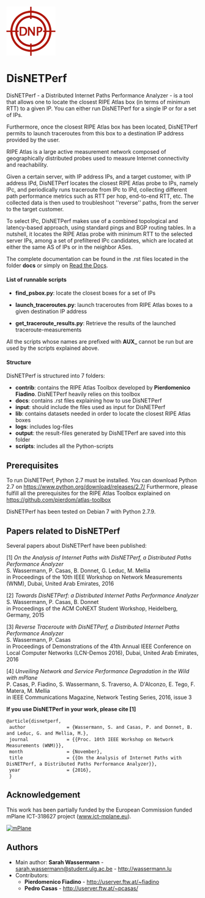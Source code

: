 ![DisNETPerf](https://raw.githubusercontent.com/SAWassermann/DisNETPerf/master/DNP_128.png)

DisNETPerf
==============
DisNETPerf - a Distributed Internet Paths Performance Analyzer - is a tool that allows one to locate the closest RIPE Atlas box (in terms of minimum RTT) to a given IP. You can either run DisNETPerf for a single IP or for a set of IPs.

Furthermore, once the closest RIPE Atlas box has been located, DisNETPerf permits to launch traceroutes from this box to a destination IP address provided by the user.

RIPE Atlas is a large active measurement network composed of geographically distributed probes used to measure Internet connectivity and reachability.

Given a certain server, with IP address IPs, and a target customer, with IP address IPd, DisNETPerf locates the closest RIPE Atlas probe to IPs, namely IPc, and periodically runs traceroute from IPc to IPd, collecting different path performance metrics such as RTT per hop, end-to-end RTT, etc. The collected data is then used to troubleshoot ''reverse'' paths, from the server to the target customer.

To select IPc, DisNETPerf makes use of a combined topological and latency-based approach, using standard pings and BGP routing tables. In a nutshell, it locates the RIPE Atlas probe with minimum RTT to the selected server IPs, among a set of prefiltered IPc candidates, which are located at either the same AS of IPs or in the neighbor ASes.

The complete documentation can be found in the .rst files located in the folder **docs** or simply on [Read the Docs](http://disnetperf.readthedocs.io/en/latest/index.html).
#### List of runnable scripts

- **find_psbox.py**: locate the closest boxes for a set of IPs
 
- **launch_traceroutes.py**: launch traceroutes from RIPE Atlas boxes to a given destination IP address

- **get_traceroute_results.py**: Retrieve the results of the launched traceroute-measurements

All the scripts whose names are prefixed with **AUX_** cannot be run but are used by the scripts explained above.

#### Structure

DisNETPerf is structured into 7 folders:
- **contrib**: contains the RIPE Atlas Toolbox developed by **Pierdomenico Fiadino**. DisNETPerf heavily relies on this toolbox
- **docs**: contains .rst files explaining how to use DisNETPerf
- **input**: should include the files used as input for DisNETPerf
- **lib**: contains datasets needed in order to locate the closest RIPE Atlas boxes
- **logs**: includes log-files
- **output**: the result-files generated by DisNETPerf are saved into this folder
- **scripts**: includes all the Python-scripts

Prerequisites
-------------
To run DisNETPerf, Python 2.7 must be installed. You can download Python 2.7 on <https://www.python.org/download/releases/2.7/>
Furthermore, please fulfill all the prerequisites for the RIPE Atlas Toolbox explained on <https://github.com/pierdom/atlas-toolbox>



DisNETPerf has been tested on Debian 7 with Python 2.7.9.

Papers related to DisNETPerf
----------------------------
Several papers about DisNETPerf have been published:

[1] *On the Analysis of Internet Paths with DisNETPerf, a Distributed Paths Performance Analyzer*   
S. Wassermann, P. Casas, B. Donnet, G. Leduc, M. Mellia   
in Proceedings of the 10th IEEE Workshop on Network Measurements (WNM), Dubai, United Arab Emirates, 2016

[2] *Towards DisNETPerf: a Distributed Internet Paths Performance Analyzer*   
S. Wassermann, P. Casas, B. Donnet   
in Proceedings of the ACM CoNEXT Student Workshop, Heidelberg, Germany, 2015

[3] *Reverse Traceroute with DisNETPerf, a Distributed Internet Paths Performance Analyzer*   
S. Wassermann, P. Casas   
in Proceedings of Demonstrations of the 41th Annual IEEE Conference on Local Computer Networks (LCN-Demos 2016), Dubai, United Arab Emirates, 2016

[4] *Unveiling Network and Service Performance Degradation in the Wild with mPlane*   
P. Casas, P. Fiadino, S. Wassermann, S. Traverso, A. D'Alconzo, E. Tego, F. Matera, M. Mellia   
in IEEE Communications Magazine, Network Testing Series, 2016, issue 3

**If you use DisNETPerf in your work, please cite [1]** 

```
@article{disnetperf,
 author               = {Wassermann, S. and Casas, P. and Donnet, B. and Leduc, G. and Mellia, M.}, 
 journal              = {{Proc. 10th IEEE Workshop on Network Measurements (WNM)}}, 
 month                = {November}, 
 title                = {{On the Analysis of Internet Paths with DisNETPerf, a Distributed Paths Performance Analyzer}}, 
 year                 = {2016}, 
 }
 ```

Acknowledgement
---------------

This work has been partially funded by the European Commission 
funded mPlane ICT-318627 project (www.ict-mplane.eu).

[![mPlane](http://www.ict-mplane.eu/sites/default/files//public/mplane_final_256x_0.png)](http://www.ict-mplane.eu/)

Authors
-------

* Main author: **Sarah Wassermann** -  <sarah.wassermann@student.ulg.ac.be> - <http://wassermann.lu>
* Contributors: 
    * **Pierdomenico Fiadino** - <http://userver.ftw.at/~fiadino>
    * **Pedro Casas** - <http://userver.ftw.at/~pcasas/>

